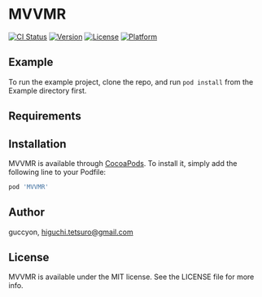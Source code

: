 # MVVMR

[![CI Status](https://img.shields.io/travis/guccyon/MVVMR.svg?style=flat)](https://travis-ci.org/guccyon/MVVMR)
[![Version](https://img.shields.io/cocoapods/v/MVVMR.svg?style=flat)](https://cocoapods.org/pods/MVVMR)
[![License](https://img.shields.io/cocoapods/l/MVVMR.svg?style=flat)](https://cocoapods.org/pods/MVVMR)
[![Platform](https://img.shields.io/cocoapods/p/MVVMR.svg?style=flat)](https://cocoapods.org/pods/MVVMR)

## Example

To run the example project, clone the repo, and run `pod install` from the Example directory first.

## Requirements

## Installation

MVVMR is available through [CocoaPods](https://cocoapods.org). To install
it, simply add the following line to your Podfile:

```ruby
pod 'MVVMR'
```

## Author

guccyon, higuchi.tetsuro@gmail.com

## License

MVVMR is available under the MIT license. See the LICENSE file for more info.
